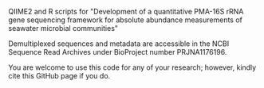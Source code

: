 QIIME2 and R scripts for "Development of a quantitative PMA-16S rRNA gene sequencing framework for absolute abundance measurements of seawater microbial communities"

Demultiplexed sequences and metadata are accessible in the NCBI Sequence Read Archives under BioProject number PRJNA1176196.

You are welcome to use this code for any of your research; however, kindly cite this GitHub page if you do.
